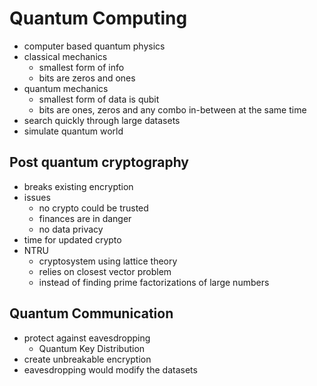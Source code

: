 # Quantum Computing

- computer based quantum physics
- classical mechanics
  - smallest form of info
  - bits are zeros and ones
- quantum mechanics
  - smallest form of data is qubit
  - bits are ones, zeros and any combo in-between at the same time
- search quickly through large datasets
- simulate quantum world

## Post quantum cryptography

- breaks existing encryption
- issues
  - no crypto could be trusted
  - finances are in danger
  - no data privacy
- time for updated crypto
- NTRU
  - cryptosystem using lattice theory
  - relies on closest vector problem
  - instead of finding prime factorizations of large numbers

## Quantum Communication

- protect against eavesdropping
  - Quantum Key Distribution
- create unbreakable encryption
- eavesdropping would modify the datasets
